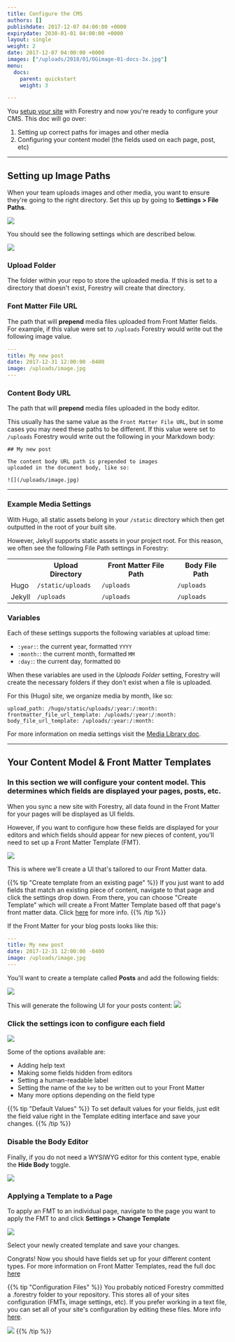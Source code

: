 ```yaml
---
title: Configure the CMS
authors: []
publishdate: 2017-12-07 04:00:00 +0000
expirydate: 2030-01-01 04:00:00 +0000
layout: single
weight: 2
date: 2017-12-07 04:00:00 +0000
images: ["/uploads/2018/01/OGimage-01-docs-3x.jpg"]
menu:
  docs:
    parent: quickstart
    weight: 3

---
```

You [setup your site](/docs/quickstart/setup-site/ "Setup Your Site") with Forestry and now you're ready to configure your CMS.  This doc will go over:

1. Setting up correct paths for images and other media
2. Configuring your content model (the fields used on each page, post, etc)

---

## Setting up Image Paths

When your team uploads images and other media, you want to ensure they're going to the right directory. Set this up by going to **Settings > File Paths**.

![](/uploads/2018/01/settings.png)

You should see the following settings which are described below.

![](/uploads/2018/01/file-paths2.png)

### Upload Folder
The folder within your repo to store the uploaded media. If this is set to a directory that doesn't exist, Forestry will create that directory.

### Font Matter File URL
The path that will **prepend** media files uploaded from Front Matter fields. For example, if this value were set to `/uploads` Forestry would write out the following image value.

```yaml
---
title: My new post
date: 2017-12-31 12:00:00 -0400
image: /uploads/image.jpg
---
```

### Content Body URL
The path that will **prepend** media files uploaded in the body editor.

This usually has the same value as the `Front Matter File URL`, but in some cases you may need these paths to be different. If this value were set to `/uploads` Forestry would write out the following in your Markdown body:

```
## My new post

The content body URL path is prepended to images
uploaded in the document body, like so:

![](/uploads/image.jpg)
```

---

### Example Media Settings

With Hugo, all static assets belong in your `/static` directory which then get outputted in the root of your built site.

However, Jekyll supports static assets in your project root.  For this reason, we often see the following File Path settings in Forestry:

<table>
  <tr>
    <th></th>
    <th>Upload Directory</th>
    <th>Front Matter File Path</th>
    <th>Body File Path</th>
  </tr>
  <tr>
    <td>Hugo</td>
    <td><code>/static/uploads</code></td>
    <td><code>/uploads</code></td>
    <td><code>/uploads</code></td>
  </tr>
  <tr>
    <td>Jekyll</td>
    <td><code>/uploads</code></td>
    <td><code>/uploads</code></td>
    <td><code>/uploads</code></td>
  </tr>
</table>



### Variables
Each of these settings supports the following variables at upload time:

* `:year:`: the current year, formatted `YYYY`
* `:month:`: the current month, formatted `MM`
* `:day:`: the current day, formatted `DD`

 When these variables are used in the _Uploads Folder_ setting, Forestry will create the necessary folders if they don't exist when a file is uploaded.  

For this (Hugo) site, we organize media by month, like so:
```
upload_path: /hugo/static/uploads/:year:/:month:
frontmatter_file_url_template: /uploads/:year:/:month:
body_file_url_template: /uploads/:year:/:month:
```

For more information on media settings visit the [Media Library doc](/docs/editing/media-library/#configuring-the-media-library).


---
## Your Content Model &amp; Front Matter Templates

### In this section we will configure your content model. This determines which fields are displayed your pages, posts, etc.

When you sync a new site with Forestry, all data found in the Front Matter for your pages will be displayed as UI fields.

However, if you want to configure how these fields are displayed for your editors and which fields should appear for new pieces of content, you'll need to set up a Front Matter Template (FMT).

![](/uploads/2018/01/front-matter-templates.png)

This is where we'll create a UI that's tailored to our Front Matter data.


{{% tip "Create template from an existing page" %}}
If you just want to add fields that match an existing piece of content, navigate to that page and click the settings drop down. From there, you can choose "Create Template" which will create a Front Matter Template based off that page's front matter data. Click [here](/docs/guides/fmt-from-existing-page/) for more info.
{{% /tip %}}


If the Front Matter for your blog posts looks like this:


```yaml
---
title: My new post
date: 2017-12-31 12:00:00 -0400
image: /uploads/image.jpg
---
```

You'll want to create a template called **Posts** and add the following fields:

![](/uploads/2018/01/forestry-fields-ex.png)

This will generate the following UI for your posts content:
![](/uploads/2018/01/front-matter-fields-ex1.png)

### Click the settings icon to configure each field

![](/uploads/2018/01/field-settings.png)

Some of the options available are:

* Adding help text
* Making some fields hidden from editors
* Setting a human-readable label
* Setting the name of the `key` to be written out to your Front Matter
* Many more options depending on the field type

{{% tip "Default Values" %}}
To set default values for your fields, just edit the field value right in the Template editing interface and save your changes.
{{% /tip %}}


### Disable the Body Editor
Finally, if you do not need a WYSIWYG editor for this content type, enable the  **Hide Body** toggle.

![](/uploads/2018/01/hide-body.gif)

### Applying a Template to a Page
To apply an FMT to an individual page, navigate to the page you want to apply the FMT to and click **Settings > Change Template**

![](/uploads/2018/01/change-template.png)

Select your newly created template and save your changes.

Congrats! Now you should have fields set up for your different content types. For more information on Front Matter Templates, read the full doc [here](/docs/settings/front-matter-templates/)


{{% tip "Configuration Files" %}}
You probably noticed Forestry committed a .forestry folder to your repository. This stores all of your sites configuration (FMTs, image settings, etc). If you prefer working in a text file, you can set all of your site's configuration by editing these files. More info [here](/docs/settings/config-files/).  

![](/uploads/2018/01/configuration-files.png)
{{% /tip %}}



<!--

## Invite Collaborators

## Configure Deployment -->
